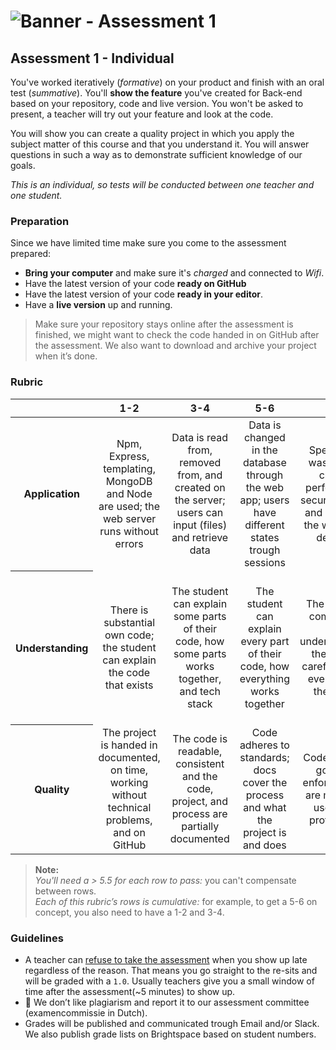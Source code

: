 # ![Banner - Assessment 1][banner]

## Assessment 1 - Individual
You've worked iteratively (_formative_) on your product and finish with an oral test (_summative_). You'll **show the feature** you've created for Back-end based on your repository, code and live version. You won't be asked to present, a teacher will try out your feature and look at the code. 

You will show you can create a quality project in which you apply the subject matter of this course and that you understand it. You will answer questions in such a way as to demonstrate sufficient knowledge of our goals. 

*This is an individual, so  tests will be conducted between one teacher  and one student.*

### Preparation

Since we have limited time make sure you come  to the assessment prepared:

* **Bring your computer** and make sure it's _charged_ and connected to _Wifi_.
* Have the latest version of your code **ready on GitHub**
* Have the latest version of your code **ready in your editor**.
* Have a **live version** up and running.

> Make sure your repository stays online after the assessment is finished, we might want to check the code handed in on GitHub after the assessment. We also want to download and archive your project when it’s done.

### Rubric

<table>
  <thead>
    <tr>
      <th></th>
      <th><strong>1-2</strong></th>
      <th><strong>3-4</strong></th>
      <th><strong>5-6</strong></th>
      <th><strong>7-8</strong></th>
      <th><strong>9-10</strong></th>
    </tr>
  </thead>
  <tbody>
    <tr>
      <th align="center" scope="row"><strong>Application</strong></th>
      <td align="center">Npm, Express, templating, MongoDB and Node are used; the web server runs without errors</td>
      <td align="center">Data is read from, removed from, and created on the server; users can input (files) and retrieve data</td>
      <td align="center">Data is changed in the database through the web app; users have different states trough sessions</td>
      <td align="center">Special care was taken to create a performant or secure web app and database; the web app is deployed</td>
      <td align="center">The way the student applies npm, databases, and Node is more advanced than what they were taught in class
      </td>
    </tr>
    <tr>
      <th align="center" scope="row">Understanding</th>
      <td align="center">There is substantial own code; the student can explain the code that exists</td>
      <td align="center">The student can explain some parts of their code, how some parts works together, and tech stack</td>
      <td align="center">The student can explain every part of their code, how everything works together </td>
      <td align="center">The project is complex but still understandable; the student carefully chose every part of their stack</td>
      <td align="center">A nerdy conversation can be held; the student can make live changes, explain why software is used instead of alternatives
      </td>
    </tr>
    <tr>
      <th align="center" scope="row">Quality</th>
      <td align="center">The project is handed in documented, on time, working without technical problems, and on GitHub</td>
      <td align="center">The code is readable, consistent and the code, project, and process are partially documented</td>
      <td align="center">Code adheres to standards; docs cover the process and what the project is and does </td>
      <td align="center">Code quality is good and enforced; docs are more than useful and professional</td>
      <td align="center">Code and docs both read like great books and the project is structured logically
      </td>
    </tr>
  </tbody>
</table>



> **Note:**  
> _You'll need a > 5.5 for each row to pass:_  you can't compensate between rows.  
> _Each of this rubric’s rows is cumulative:_ for example, to get a 5-6 on concept, you also need to have a 1-2 and 3-4.

### Guidelines
* A teacher can [refuse to take the assessment][refuse] when you show up late regardless of the reason. That means you go straight to the re-sits and will be graded with a `1.0`. Usually teachers give you a small window of time after the assessment(~5 minutes) to show up.
* 💁 We don’t like plagiarism and report it to our assessment committee (examencommissie in Dutch).
* Grades will be published and communicated trough Email and/or Slack. We also publish grade lists on Brightspace based on student numbers.

[banner]: https://cmda-bt.github.io/be-course-18-19/assets/banner-a1.svg
[refuse]: https://az.hva.nl/studenten/az-lemmas/studenten/faculteiten/fdmci/tentamens-en-herkansingen-amfi/tentamens-en-herkansingen-amfi.html
